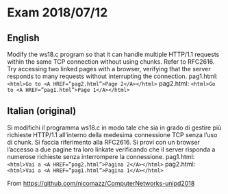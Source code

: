 # Exam 2018/07/12
## English
Modify the ws18.c program so that it can handle multiple HTTP/1.1 requests within the
same TCP connection without using chunks.
Refer to RFC2616.
Try accessing two linked pages with a browser, verifying that the server responds to many
requests without interrupting the connection.
pag1.html:
`<html>Go to <A HREF=”pag2.html”>Page 2</A></html>`
pag2.html:
`<html>Go to <A HREF=”pag1.html”>Page 1</A></html>`
## Italian (original)
Si modifichi il programma ​ws18.c in modo tale che sia in grado di gestire più richieste HTTP/1.1 all’interno della
medesima connessione TCP senza l’uso di chunk.
Si faccia riferimento alla ​RFC2616​.
Si provi con un browser l’accesso a due pagine tra loro linkate verificando che il server risponda a numerose
richieste senza interrompere la connessione.
pag1.html:
`<html>Vai a <A HREF=”pag2.html”>Pagina 2</A></html>`
pag2.html:
`<html>Vai a <A HREF=”pag1.html”>Pagina 1</A></html>`

From https://github.com/nicomazz/ComputerNetworks-unipd2018
